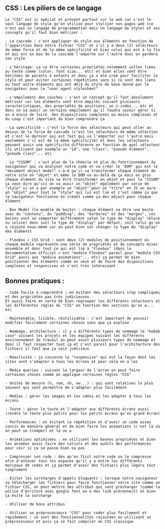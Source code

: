 ## CSS : Les piliers de ce langage 

    Le "CSS" est si spécial et présent partout sur le web car c'est le seul langage de style qu'on utilise pour styliser nos pages web (ce n'est pas un langage de programmation mais un langage de style) et ses concepts qu'il faut bien métriser : 

    - La cascade : c'est appliquer du style aux éléments en fonction de l'apparition dans notre fichier "CSS" et s'il y a deux (2) sélécteurs de même force et de la même spécificité et bien celui qui est à la fin et qui est en bas de la cascade l'emporte sur l'autre donc on gardera son style
    
    - L'héritage: ça va être certaines propriétés notamment celles liées au texte comme (color, font size... etc) et bien elles vont être héritées de parents à enfants et donc ça a été créé pour faciliter le style et pour éviter certaines répétitions sans si ce sont des liens ou tout autre éléments qui ont déjà du style de base donné par le navigateur avec le "user agent stylesheet"
    
    - L'empilement des couches : c'est un concept qu'il faut absolument métriser car les éléments vont être empilés suivant plusieurs caractéristiques, des propriétés de positions, un z-index... etc et donc on va avoir un certains empilement qu'il faudra savoir gérer si on a envie de faire  des dispositions complexes ou moins complexes et du coup c'est important de bien comprendre ça 
    
    - La spécificité : c'est la force des sélecteurs qui peut aller au dessus de la force de cascade (c'est les sélecteurs de même sélection et c'est le dernier qui est fait qui va l'emporter sur l'autre mais seulement s'il est de la même spécificité) et donc les sélecteurs peuvent avoir une spécificité différente en fonction de quel sélecteur ils utilisent par exemple un "id", une "class", "pseudo élément", "pseudo class"... etc 
     
    - Le "CSSOM" : c'est plus de la théorie et plus du fonctionnement du navigateur qui va analyser notre code et va créer le "DOM" qui est le "document object model" c-à-d qu'il va transformer chaque élément de notre site en "objet" et même le DOM va au-delà de ça mais en gros chaque élément du site va être transformer en objet et pour le "CSSOM" ça veut dire qu'ici on va avoir un "objet" également par série de "style" si on a par exemple un "objet" pour un "titre" en JS on aura un "objet" pour tout le "style" qui lui est lié et c'est comme ça que le navigateur fonctionne en créant comme ça des object pour chaque élément 
    
    - Box Model (le modèle de boite) : chaque élément va être une boite avec du "contenu", du "padding", des "bordures" et des "marges", ces boites vont se comporter différement selon le type de "display" (block ou inline) donc soit le type de "display" par défaut, soit celui qu'on a rajouté nous-même car on peut bien sûr changer le type de "display" des éléments 
    
    - Flexbox / CSS Grid : sont deux (2) modules de positionnement où chaque module représente une série de propriétés et de concepts mises ensemble et donc tout ce qui est lié à "Flexbox" (dans la docummentation officiel c'est "module Flexbox" pareil pour "module CSS Grid" aussi aux "module animations"... etc) ça permet de bien positionner des éléments comme on veut et de faire des dispositions complexes et responsives et c'est très intéressant

## Bonnes pratiques : 

    - Code facile à comprendre : en évitant des sélecteurs trop compliqués et des propriétés pas très judicieuses
    Et aussi faire en sorte de bien regrouper les différents sélecteurs et les différentes régles du "CSS" en fonction des sections qu'on a... etc   

    - Maintenable, lisible, réutilisable : c'est important de pouvoir modifier facilement certaines choses sans que ça explose

    - Nommage, architecture : il y a différents types de nommage le "kebab case" suivant les projets et les équipes suivant les différents environnement de travail on peut avoit plusieurs types de nommage et donc il faut respecter tout ça et c'est pareil pour l'architecture des fichiers il faut que ça soit judicieux

    - Réactivité : ça concerne le "responsive" qui est la façon dont les sites vont s'adapter à tous les écrans et pour celà on a les

    - Media queries : suivant la largeur de l'écran on peut faire certaines choses comme on applique certaines régles "CSS" 

    - Unités de mesure (%, rem, vh, vw...) : qui sont relatives le plus souvent qui vont permettre de s'adapter plus facilement

    - Medias : gérer les images et les vdéos et les adapter à tous les écrans

    - Texte : gérer le texte et l'adapter aux différents écrans aussi (rendre le texte plus petits pour les petits écrans qu'en grand écran)

    - Performances : en évitant la répétition et d'avoir un code assez concis de manière général et de bien faire les animations (c'est là où on peut se tromper) et là on a 
    
    - Animations optimisées : en utilisant les bonnes propriétés et bien les animées aussi faire des calculs et des audits des performances pour voir si ça se passe bien ou pas

    - Compresser son code : dès qu'on finit notre code on le compresse afin d'enlever tous les espaces qu'il y a entre les différents 
    morceaux de codes et ça permet d'avoir des fichiers plus légers tout simplement

    - Eviter les surcharges d'appels bloquants : lorsque notre navigateur va télécharger les fichiers pour faire fonctionner notre site comme un fichier CSS, on peut mettre des attribut qui vont précharger (comme la police d'écriture avec google font on a des link préconnect) et bien ça évite la surcharge 
    
    - Utiliser de bons attribus

    - Utiliser un préprocesseurs "CSS" pour coder plus facilement et rapidement : ce sont des fonctionnalités rajoutées en utilisant un préprocesseur et puis ça se fait compiler en CSS classique